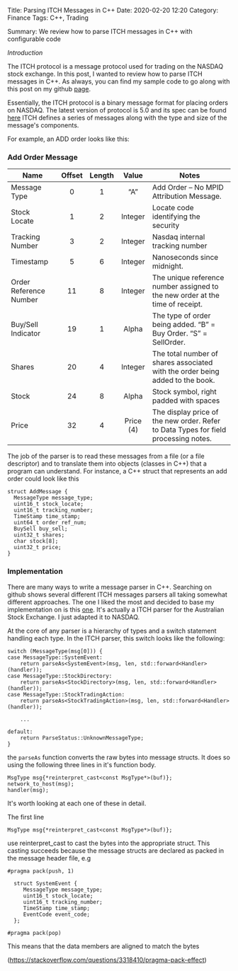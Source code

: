 Title: Parsing ITCH Messages in C++
Date: 2020-02-20 12:20
Category: Finance
Tags: C++, Trading

Summary: We review how to parse ITCH messages in C++ with configurable code

*Introduction*

The ITCH protocol is a message protocol used for trading on the NASDAQ stock exchange.
In this post, I wanted to review how to parse ITCH messages in C++.  As always, you
can find my sample code to go along with this post on my github [page](https://github.com/kevingivens/blog).


Essentially, the ITCH protocol is a binary message format for placing orders on NASDAQ.
The latest version of protocol is 5.0 and its spec can be found [here](https://www.nasdaqtrader.com/content/technicalsupport/specifications/dataproducts/NQTVITCHspecification.pdf) ITCH defines a series of messages along
with the type and size of the message's components.  

For example, an ADD order looks like this:

### Add Order Message

|Name                   | Offset | Length | Value | Notes|
|---------------------- |:--:|:------:|:-----:|------|
|Message Type           | 0 |1 |“A” |Add Order – No MPID Attribution Message.|
|Stock Locate           | 1 |2 |Integer| Locate code identifying the security|
|Tracking Number        | 3 | 2 |Integer | Nasdaq internal tracking number|
|Timestamp              | 5 | 6 |Integer | Nanoseconds since midnight.|
|Order Reference Number |11 | 8 |Integer | The unique reference number assigned to the new order at the time of receipt.|
|Buy/Sell Indicator     |19 |1  |Alpha| The type of order being added. “B” = Buy Order. “S” = SellOrder.|
|Shares                 |20 |4  |Integer | The total number of shares associated with the order being added to the book.|
|Stock                  |24 |8  |Alpha |Stock symbol, right padded with spaces|
|Price                  |32 |4  |Price (4)| The display price of the new order. Refer to Data Types for field processing notes.|


The job of the parser is to read these messages from a file (or a file descriptor)
and to translate them into objects (classes in C++) that a program can understand.
For instance, a C++ struct that represents an add order could look like this

```
struct AddMessage {
  MessageType message_type;
  uint16_t stock_locate;
  uint16_t tracking_number;
  TimeStamp time_stamp;
  uint64_t order_ref_num;
  BuySell buy_sell;
  uint32_t shares;
  char stock[8];
  uint32_t price;
}
```

### Implementation

There are many ways to write a message parser in C++.  Searching on github shows
several different ITCH messages parsers all taking somewhat different approaches.
The one I liked the most and decided to base my implementation on is this
[one](https://github.com/mbergin/asx24itch).  It's actually a ITCH parser for the
Australian Stock Exchange.  I just adapted it to NASDAQ.

At the core of any parser is a hierarchy of types and a switch statement handling
each type. In the ITCH parser, this switch looks like the following:



```
switch (MessageType(msg[0])) {
case MessageType::SystemEvent:
    return parseAs<SystemEvent>(msg, len, std::forward<Handler>(handler));
case MessageType::StockDirectory:
    return parseAs<StockDirectory>(msg, len, std::forward<Handler>(handler));        
case MessageType::StockTradingAction:
    return parseAs<StockTradingAction>(msg, len, std::forward<Handler>(handler));

    ...

default:
    return ParseStatus::UnknownMessageType;
}
```

the `parseAs` function converts the raw bytes into message structs.  It does so using
the following three lines in it's function body.

```
MsgType msg{*reinterpret_cast<const MsgType*>(buf)};
network_to_host(msg);
handler(msg);
```

It's worth looking at each one of these in detail.

The first line

```
MsgType msg{*reinterpret_cast<const MsgType*>(buf)};
```
use reinterpret_cast to cast the bytes into the appropriate struct. This casting
succeeds because the message structs are declared as packed in the message
header file, e.g

```
#pragma pack(push, 1)

  struct SystemEvent {
     MessageType message_type;
     uint16_t stock_locate;
     uint16_t tracking_number;
     TimeStamp time_stamp;
     EventCode event_code;
  };

#pragma pack(pop)
```

This means that the data members are aligned to match the bytes

(https://stackoverflow.com/questions/3318410/pragma-pack-effect)
